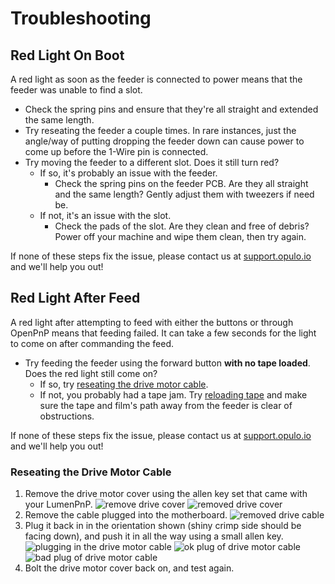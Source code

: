 # Troubleshooting

## Red Light On Boot

A red light as soon as the feeder is connected to power means that the feeder was unable to find a slot.

- Check the spring pins and ensure that they're all straight and extended the same length.
- Try reseating the feeder a couple times. In rare instances, just the angle/way of putting dropping the feeder down can cause power to come up before the 1-Wire pin is connected.
- Try moving the feeder to a different slot. Does it still turn red?
    - If so, it's probably an issue with the feeder.
        - Check the spring pins on the feeder PCB. Are they all straight and the same length? Gently adjust them with tweezers if need be.
    - If not, it's an issue with the slot.
        - Check the pads of the slot. Are they clean and free of debris? Power off your machine and wipe them clean, then try again.

If none of these steps fix the issue, please contact us at [support.opulo.io](https://opulo.io/pages/contact-support) and we'll help you out!

## Red Light After Feed

A red light after attempting to feed with either the buttons or through OpenPnP means that feeding failed. It can take a few seconds for the light to come on after commanding the feed.

- Try feeding the feeder using the forward button **with no tape loaded**. Does the red light still come on?
    - If so, try [reseating the drive motor cable](#reseating-the-drive-motor-cable).
    - If not, you probably had a tape jam. Try [reloading tape](../6-loading-tape/loading-tape.md) and make sure the tape and film's path away from the feeder is clear of obstructions.

If none of these steps fix the issue, please contact us at [support.opulo.io](https://opulo.io/pages/contact-support) and we'll help you out!

### Reseating the Drive Motor Cable

 1. Remove the drive motor cover using the allen key set that came with your LumenPnP.
    ![remove drive cover](img/remove-drive-cover.webp)
    ![removed drive cover](img/removed-drive-cover.webp)
 2. Remove the cable plugged into the motherboard.
    ![removed drive cable](img/removed-drive-cable.webp)
 3. Plug it back in in the orientation shown (shiny crimp side should be facing down), and push it in all the way using a small allen key.
    ![plugging in the drive motor cable](img/drive-motor-cable-plugging.webp)
    ![ok plug of drive motor cable](img/ok-plug.webp)
    ![bad plug of drive motor cable](img/ng-plug.webp)
 4. Bolt the drive motor cover back on, and test again.
